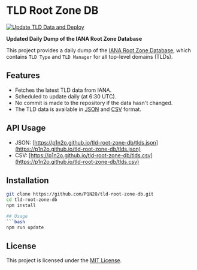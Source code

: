 # TLD Root Zone DB

[![Update TLD Data and Deploy](https://github.com/P1N2O/tld-root-zone-db/actions/workflows/update-tlds.yml/badge.svg)](https://github.com/P1N2O/tld-root-zone-db/actions/workflows/update-tlds.yml)

**Updated Daily Dump of the IANA Root Zone Database**

This project provides a daily dump of the [IANA Root Zone Database](https://www.iana.org/domains/root/db), which contains `TLD Type` and `TLD Manager` for all top-level domains (TLDs).

## Features

- Fetches the latest TLD data from IANA.
- Scheduled to update daily (at 6:30 UTC).
- No commit is made to the repository if the data hasn't changed.
- The TLD data is available in [JSON](https://p1n2o.github.io/tld-root-zone-db/tlds.json) and [CSV](https://p1n2o.github.io/tld-root-zone-db/tlds.csv) format.

## API Usage

- JSON: [https://p1n2o.github.io/tld-root-zone-db/tlds.json](https://p1n2o.github.io/tld-root-zone-db/tlds.json)
- CSV: [https://p1n2o.github.io/tld-root-zone-db/tlds.csv](https://p1n2o.github.io/tld-root-zone-db/tlds.csv)

## Installation

```bash
git clone https://github.com/P1N2O/tld-root-zone-db.git
cd tld-root-zone-db
npm install

## Usage
```bash
npm run update
```

## License
This project is licensed under the [MIT License](LICENSE).